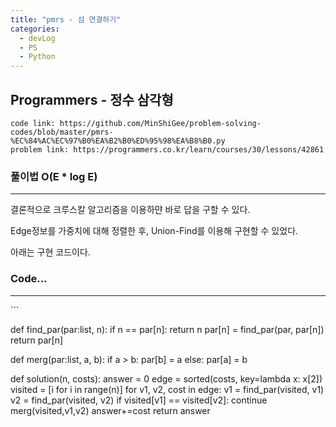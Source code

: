 ```yaml
---
title: "pmrs - 섬 연결하기"
categories:
  - devLog
  - PS
  - Python
---
```

## Programmers - 정수 삼각형

```
code link: https://github.com/MinShiGee/problem-solving-codes/blob/master/pmrs-%EC%84%AC%EC%97%B0%EA%B2%B0%ED%95%98%EA%B8%B0.py
problem link: https://programmers.co.kr/learn/courses/30/lessons/42861
```

### 풀이법 O(E * log E)
<hr/>
결론적으로 크루스칼 알고리즘을 이용하먄 바로 답을 구할 수 있다.

Edge정보를 가중치에 대해 정렬한 후, Union-Find를 이용해 구현할 수 있었다.

아래는 구현 코드이다.

### Code...
<hr/>
```

def find_par(par:list, n):
    if n == par[n]:
        return n
    par[n] = find_par(par, par[n])
    return par[n]

def merg(par:list, a, b):
    if a > b:
        par[b] = a
    else:
        par[a] = b

def solution(n, costs):
    answer = 0
    edge = sorted(costs, key=lambda x: x[2])
    visited = [i for i in range(n)]
    for v1, v2, cost in edge:
        v1 = find_par(visited, v1)
        v2 = find_par(visited, v2)
        if visited[v1] == visited[v2]:
            continue
        merg(visited,v1,v2)
        answer+=cost
    return answer
```